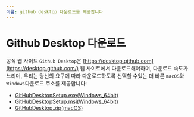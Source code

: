 ```yaml
---
이름: github desktop 다운로드를 제공합니다
---
```


# Github Desktop 다운로드
공식 웹 사이트 `Github Desktop`은 [https://desktop.github.com](https://desktop.github.com/) 웹 사이트에서 다운로드해야하며, 다운로드 속도가 느리며, 우리는 당신의 요구에 따라 다운로드하도록 선택할 수있는 더 빠른 `macOS`와 `Windows`다운로드 주소를 제공합니다:

+ <a href="https://www.gitclone.com/download/GitHubDesktopSetup.exe">GitHubDesktopSetup.exe(Windows_64bit)</a>
+ <a href="https://www.gitclone.com/download/GitHubDesktopSetup.msi">GitHubDesktopSetup.msi(Windows_64bit)</a>
+ <a href="https://www.gitclone.com/download/GitHubDesktop.zip">GitHubDesktop.zip(macOS)</a>
